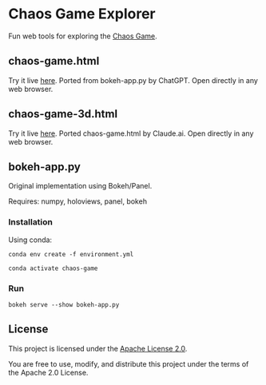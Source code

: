 # Chaos Game Explorer

Fun web tools for exploring the [Chaos Game](https://www.youtube.com/watch?v=k3V72Qvcn94).

## chaos-game.html
Try it live [here](https://herdrick.github.io/chaos-game/chaos-game.html). Ported from bokeh-app.py by ChatGPT. Open directly in any web browser. 

## chaos-game-3d.html
Try it live [here](https://herdrick.github.io/chaos-game/chaos-game-3d.html). Ported chaos-game.html by Claude.ai. Open directly in any web browser. 

## bokeh-app.py
Original implementation using Bokeh/Panel.

Requires: numpy, holoviews, panel, bokeh

### Installation
Using conda:

```
conda env create -f environment.yml

conda activate chaos-game
```

### Run
```
bokeh serve --show bokeh-app.py
```

## License

This project is licensed under the [Apache License 2.0](https://www.apache.org/licenses/LICENSE-2.0).

You are free to use, modify, and distribute this project under the terms of the Apache 2.0 License.

